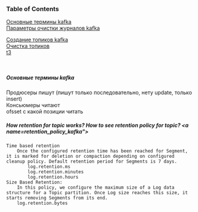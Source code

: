 ### Table of Contents </br>
[Основные термины kafka](#decription_kafka) </br>
[Параметры очистки журналов kafka](#retention_policy_kafka) </br>

[Создание топиков kafka](#t1) </br>
[Очистка топиков](#t2) </br>
[t3](#t3) </br>

</br>

##### Основные термины kafka <a name="decription_kafka"></a> </br>
Продюсеры пишут (пишут только последовательно, нету update, только insert)</br>
Консьюмеры читают</br>
ofsset с какой позиции читать</br>


##### How retention for topic works? How to see retention policy for topic? <a name=retention_policy_kafka"></a> </br>

    Time based retention
        Once the configured retention time has been reached for Segment, it is marked for deletion or compaction depending on configured cleanup policy. Default retention period for Segments is 7 days.
            log.retention.ms
            log.retention.minutes
            log.retention.hours
    Size Based Retention:
        In this policy, we configure the maximum size of a Log data structure for a Topic partition. Once Log size reaches this size, it starts removing Segments from its end.
        log.retention.bytes
